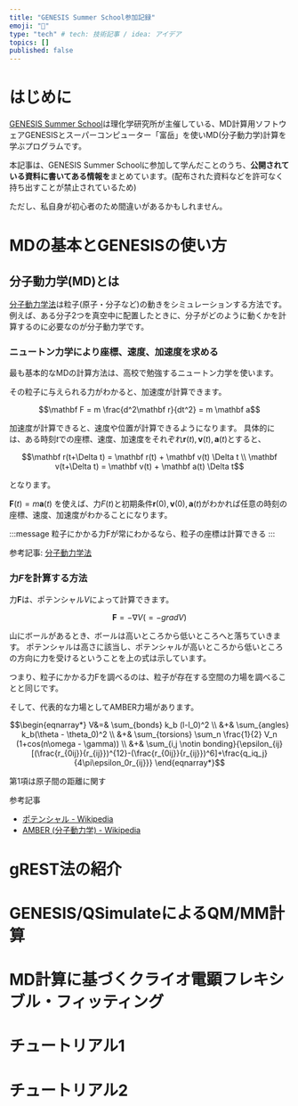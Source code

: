```yaml
---
title: "GENESIS Summer School参加記録"
emoji: "🍣"
type: "tech" # tech: 技術記事 / idea: アイデア
topics: []
published: false
---
```


# はじめに

[GENESIS Summer School](https://tms.riken.jp/misc/genesis-summer-school2022/)は理化学研究所が主催している、MD計算用ソフトウェアGENESISとスーパーコンピューター「富岳」を使いMD(分子動力学)計算を学ぶプログラムです。

本記事は、GENESIS Summer Schoolに参加して学んだことのうち、**公開されている資料に書いてある情報を**まとめています。(配布された資料などを許可なく持ち出すことが禁止されているため)

ただし、私自身が初心者のため間違いがあるかもしれません。

# MDの基本とGENESISの使い方

## 分子動力学(MD)とは

[分子動力学法](https://ja.wikipedia.org/wiki/分子動力学法)は粒子(原子・分子など)の動きをシミュレーションする方法です。例えば、ある分子2つを真空中に配置したときに、分子がどのように動くかを計算するのに必要なのが分子動力学です。

### ニュートン力学により座標、速度、加速度を求める

最も基本的なMDの計算方法は、高校で勉強するニュートン力学を使います。


その粒子に与えられる力がわかると、加速度が計算できます。

```math
\mathbf F =  m \frac{d^2\mathbf r}{dt^2} = m \mathbf a
```

加速度が計算できると、速度や位置が計算できるようになります。
具体的には、ある時刻$t$での座標、速度、加速度をそれぞれ$\mathbf r(t), \mathbf v(t), \mathbf a(t)$とすると、

```math
\mathbf r(t+\Delta t) = \mathbf r(t) + \mathbf v(t) \Delta t \\
\mathbf v(t+\Delta t) = \mathbf v(t) + \mathbf a(t) \Delta t
```

となります。

$\mathbf F(t) = m \mathbf a(t)$ を使えば、力$F(t)$と初期条件$\mathbf r(0), \mathbf v(0), \mathbf a(t)$がわかれば任意の時刻の座標、速度、加速度がわかることになります。


:::message
粒子にかかる力Fが常にわかるなら、粒子の座標は計算できる
:::

参考記事: [分子動力学法](https://ja.wikipedia.org/wiki/分子動力学法)

### 力$F$を計算する方法

力$\mathbf F$は、ポテンシャル$V$によって計算できます。

```math
\mathbf F = - \nabla V (= -grad V)
```

山にボールがあるとき、ボールは高いところから低いところへと落ちていきます。
ポテンシャルは高さに該当し、ポテンシャルが高いところから低いところの方向に力を受けるということを上の式は示しています。

つまり、粒子にかかる力Fを調べるのは、粒子が存在する空間の力場を調べることと同じです。

そして、代表的な力場としてAMBER力場があります。

```math
\begin{eqnarray*}
V&=& \sum_{bonds} k_b (l-l_0)^2 \\
&+& \sum_{angles} k_b(\theta - \theta_0)^2 \\
&+& \sum_{torsions} \sum_n \frac{1}{2} V_n  (1+cos(n\omega - \gamma)) \\
&+& \sum_{i,j \notin bonding}{\epsilon_{ij}[(\frac{r_{0ij}}{r_{ij}})^{12}-(\frac{r_{0ij}}{r_{ij}})^6]+\frac{q_iq_j}{4\pi\epsilon_0r_{ij}}}
\end{eqnarray*}
```

第1項は原子間の距離に関す



参考記事
- [ポテンシャル - Wikipedia](https://ja.wikipedia.org/wiki/%E3%83%9D%E3%83%86%E3%83%B3%E3%82%B7%E3%83%A3%E3%83%AB)
- [AMBER (分子動力学) - Wikipedia](https://ja.wikipedia.org/wiki/AMBER_%28%E5%88%86%E5%AD%90%E5%8B%95%E5%8A%9B%E5%AD%A6%29)


# gREST法の紹介


# GENESIS/QSimulateによるQM/MM計算

# MD計算に基づくクライオ電顕フレキシブル・フィッティング

# チュートリアル1

# チュートリアル2
